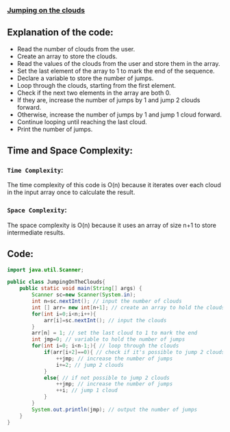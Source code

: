 ### [Jumping on the clouds](https://www.hackerrank.com/challenges/jumping-on-the-clouds/problem)

## Explanation of the code:
* Read the number of clouds from the user.
* Create an array to store the clouds.
* Read the values of the clouds from the user and store them in the array.
* Set the last element of the array to 1 to mark the end of the sequence.
* Declare a variable to store the number of jumps.
* Loop through the clouds, starting from the first element.
* Check if the next two elements in the array are both 0.
* If they are, increase the number of jumps by 1 and jump 2 clouds forward.
* Otherwise, increase the number of jumps by 1 and jump 1 cloud forward.
* Continue looping until reaching the last cloud.
* Print the number of jumps.

## Time and Space Complexity:
### `Time Complexity`:
The time complexity of this code is O(n) because it iterates over each cloud in the input array once to calculate the result.

### `Space Complexity`:
The space complexity is O(n) because it uses an array of size n+1 to store intermediate results.

## Code:
```java
import java.util.Scanner;

public class JumpingOnTheClouds{
    public static void main(String[] args) {
        Scanner sc=new Scanner(System.in);
        int n=sc.nextInt(); // input the number of clouds
        int [] arr= new int[n+1]; // create an array to hold the clouds
        for(int i=0;i<n;i++){
            arr[i]=sc.nextInt(); // input the clouds
        }
        arr[n] = 1; // set the last cloud to 1 to mark the end
        int jmp=0; // variable to hold the number of jumps
        for(int i=0; i<n-1;){ // loop through the clouds
            if(arr[i+2]==0){ // check if it's possible to jump 2 clouds
                ++jmp; // increase the number of jumps
                i+=2; // jump 2 clouds
            }
            else{ // if not possible to jump 2 clouds
                ++jmp; // increase the number of jumps
                ++i; // jump 1 cloud
            }
        }
        System.out.println(jmp); // output the number of jumps
    }
}
```

